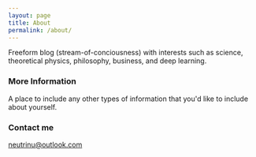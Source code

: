 ```yaml
---
layout: page
title: About
permalink: /about/
---
```


Freeform blog (stream-of-conciousness) with interests such as science, theoretical physics, philosophy, business, and deep learning. 

### More Information

A place to include any other types of information that you'd like to include about yourself.

### Contact me

[neutrinu@outlook.com](mailto:email@domain.com)
